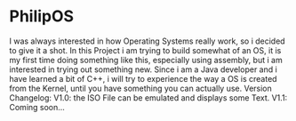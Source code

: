 # PhilipOS
I was always interested in how Operating Systems really work, so i decided to give it a shot.
In this Project i am trying to build somewhat of an OS, it is my first time doing something like this,
especially using assembly, but i am interested in trying out something new. Since i am a Java developer and i 
have learned a bit of C++, i will try to experience the way a OS is created from the Kernel, until you
have something you can actually use.
Version Changelog:
V1.0: the ISO File can be emulated and displays some Text. 
V1.1: Coming soon...

